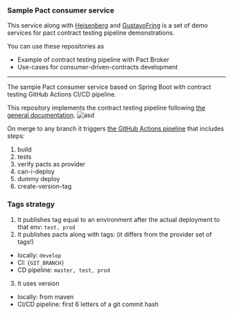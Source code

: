 ### Sample Pact consumer service

This service along with [Heisenberg](https://github.com/artemptushkin/heisenberg-pact-service) and [GustavoFring](https://github.com/artemptushkin/gustavo-fring-pact-service)
is a set of demo services for pact contract testing pipeline demonstrations.

You can use these repositories as
* Example of contract testing pipeline with Pact Broker
* Use-cases for consumer-driven-contracts development

-----

The sample Pact consumer service based on Spring Boot with contract testing GitHub Actions CI/CD pipeline.

This repository implements the contract testing pipeline following [the general documentation](https://docs.pact.io/pact_nirvana/step_4/#consumer-pipeline).
![asd](https://docs.pact.io/assets/images/advanced-pact-workshop-diagrams-consumer-pipeline-b67d7ab46fe4bdc62e8103e86b9c55d8.png)

On merge to any branch it triggers [the GitHub Actions pipeline](https://github.com/artemptushkin/jesse-pinkman-pact-service/actions)
that includes steps:
1. build
2. tests
3. verify pacts as provider
4. can-i-deploy
5. dummy deploy
6. create-version-tag

### Tags strategy

1. It publishes tag equal to an environment after the actual deployment to that env: `test, prod`
2. It publishes pacts along with tags: (it differs from the provider set of tags!) 
* locally: `develop`
* CI: `{GIT_BRANCH}`
* CD pipeline: `master, test, prod`
3. It uses version
* locally: from maven
* CI/CD pipeline: first 6 letters of a git commit hash